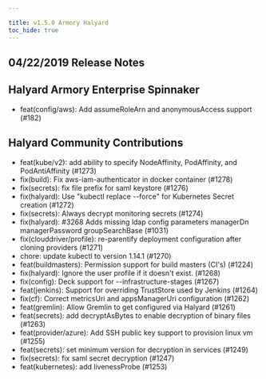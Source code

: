 ```yaml
---

title: v1.5.0 Armory Halyard
toc_hide: true
---
```


## 04/22/2019 Release Notes


## Halyard Armory Enterprise Spinnaker
- feat(config/aws): Add assumeRoleArn and anonymousAccess support (#182)

##  Halyard Community Contributions
- feat(kube/v2): add ability to specify NodeAffinity, PodAffinity, and PodAntiAffinity (#1273)
- fix(build): Fix aws-iam-authenticator in docker container (#1278)
- fix(secrets): fix file prefix for saml keystore (#1276)
- fix(halyard): Use "kubectl replace --force" for Kubernetes Secret creation (#1272)
- fix(secrets): Always decrypt monitoring secrets (#1274)
- fix(halyard): #3268 Adds missing ldap config parameters managerDn managerPassword groupSearchBase (#1031)
- fix(clouddriver/profile): re-parentify deployment configuration after cloning providers (#1271)
- chore: update kubectl to version 1.14.1 (#1270)
- feat(buildmasters): Permission support for build masters (CI's) (#1224)
- fix(halyard): Ignore the user profile if it doesn't exist. (#1268)
- fix(config): Deck support for --infrastructure-stages (#1267)
- feat(jenkins): Support for  overriding TrustStore used by Jenkins (#1264)
- fix(cf): Correct metricsUri and appsManagerUri configuration (#1262)
- feat(gremlin): Allow Gremlin to get configured via Halyard (#1261)
- feat(secrets): add decryptAsBytes to enable decryption of binary files (#1263)
- feat(provider/azure): Add SSH public key support to provision linux vm (#1255)
- feat(secrets): set minimum version for decryption in services (#1249)
- fix(secrets): fix saml secret decryption (#1247)
- feat(kubernetes): add livenessProbe (#1253)
